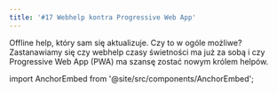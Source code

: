 ```yaml
---
title: '#17 Webhelp kontra Progressive Web App'
---
```


Offline help, który sam się aktualizuje. Czy to w ogóle możliwe? Zastanawiamy
się czy webhelp czasy świetności ma już za sobą i czy Progressive Web App (PWA)
ma szansę zostać nowym królem helpów.

import AnchorEmbed from '@site/src/components/AnchorEmbed';

<AnchorEmbed episodeId="17-Webhelp-kontra-Progressive-Web-App-ee6c5i/a-a27kfjb" />

